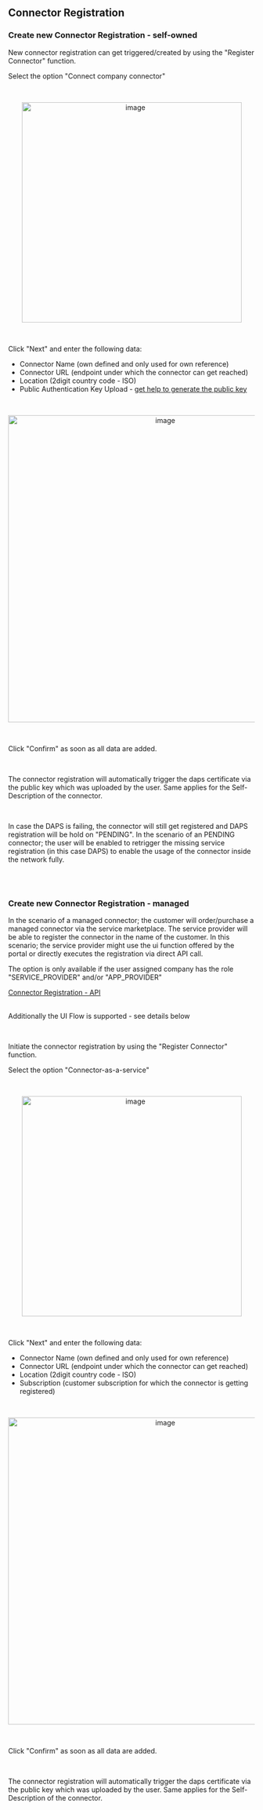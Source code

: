 ## Connector Registration

### Create new Connector Registration - self-owned

New connector registration can get triggered/created by using the "Register Connector" function.

Select the option "Connect company connector"

<br>
<p align="center">
<img width="449" alt="image" src="https://user-images.githubusercontent.com/94133633/220201285-613fd935-7269-4ecc-87af-a14fc112930d.png">
</p>
<br>

Click "Next" and enter the following data:
* Connector Name (own defined and only used for own reference)
* Connector URL (endpoint under which the connector can get reached)
* Location (2digit country code - ISO)
* Public Authentication Key Upload - [get help to generate the public key](./07.%20FAQ.md#whats-a-public-key-and-how-do-i-create-the-public-key)

<br>
<p align="center">
<img width="626" alt="image" src="https://user-images.githubusercontent.com/94133633/220201617-1e1bb67f-40ae-4f0c-a030-c161cb9f5561.png">
</p>
<br>

Click "Confirm" as soon as all data are added.

<br>

The connector registration will automatically trigger the daps certificate via the public key which was uploaded by the user. Same applies for the Self-Description of the connector.

<br>

In case the DAPS is failing, the connector will still get registered and DAPS registration will be hold on "PENDING". In the scenario of an PENDING connector; the user will be enabled to retrigger the missing service registration (in this case DAPS) to enable the usage of the connector inside the network fully.

<br>
<br>

### Create new Connector Registration - managed 

In the scenario of a managed connector; the customer will order/purchase a managed connector via the service marketplace.
The service provider will be able to register the connector in the name of the customer. In this scenario; the service provider might use the ui function offered by the portal or directly executes the registration via direct API call.

The option is only available if the user assigned company has the role "SERVICE_PROVIDER" and/or "APP_PROVIDER"

[Connector Registration - API](./06.%20OpenAPI.md)
<br>
<br>

Additionally the UI Flow is supported - see details below

<br>

Initiate the connector registration by using the "Register Connector" function.

Select the option "Connector-as-a-service"

<br>
<p align="center">
<img width="449" alt="image" src="https://user-images.githubusercontent.com/94133633/220202838-125a6492-ca8e-4750-abec-d0326f1214f4.png">
</p>
<br>


Click "Next" and enter the following data:
* Connector Name (own defined and only used for own reference)
* Connector URL (endpoint under which the connector can get reached)
* Location (2digit country code - ISO)
* Subscription (customer subscription for which the connector is getting registered)

<br>
<p align="center">
<img width="626" alt="image" src="https://github.com/catenax-ng/tx-portal-assets/assets/94133633/1f98306c-a623-46d8-ab8f-d2e8a44fb523">
</p>
<br>

Click "Confirm" as soon as all data are added.

<br>

The connector registration will automatically trigger the daps certificate via the public key which was uploaded by the user. Same applies for the Self-Description of the connector.

<br>
<br>

